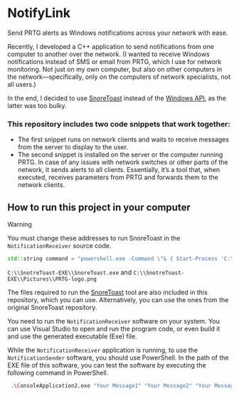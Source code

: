 # NotifyLink
Send PRTG alerts as Windows notifications across your network with ease.

Recently, I developed a C++ application to send notifications from one computer to another over the network.
(I wanted to receive Windows notifications instead of SMS or email from PRTG, which I use for network monitoring. Not just on my own computer, but also on other computers in the network—specifically, only on the computers of network specialists, not all users.)

In the end, I decided to use [SnoreToast](https://github.com/KDE/snoretoast) instead of the [Windows API](https://developer.microsoft.com/en-us/windows/downloads/windows-sdk/), as the latter was too bulky.

### This repository includes two code snippets that work together:
+ The first snippet runs on network clients and waits to receive messages from the server to display to the user.
+ The second snippet is installed on the server or the computer running PRTG. In case of any issues with network switches or other parts of the network, it sends alerts to all clients. Essentially, it’s a tool that, when executed, receives parameters from PRTG and forwards them to the network clients.

## How to run this project in your computer
> [!WARNING]  
> You must change these addresses to run SnoreToast in the `NotificationReceiver` source code.
> ```Cpp
> std::string command = "powershell.exe -Command \"& { Start-Process 'C:\\SnotreToast-EXE\\SnoreToast.exe' -ArgumentList '-t \\\"PRTG Notification\\\" -m \\\"" + message + "\\\" -p \\\"C:\\SnotreToast-EXE\\Pictures\\PRTG-logo.png\\\"' }\"";
> ```
> `C:\\SnotreToast-EXE\\SnoreToast.exe` and `C:\\SnotreToast-EXE\\Pictures\\PRTG-logo.png`
> 
> The files required to run the [SnoreToast](https://github.com/KDE/snoretoast) tool are also included in this repository, which you can use. Alternatively, you can use the ones from the original SnoreToast repository.

You need to run the `NotificationReceiver` software on your system. You can use Visual Studio to open and run the program code, or even build it and use the generated executable (Exe) file.

While the `NotificationReceiver` application is running, to use the `NotificationSender` software, you should use PowerShell. In the path of the EXE file of this software, you can test the software by executing the following command in PowerShell.
```Bash
 .\ConsoleApplication2.exe "Your Message1" "Your Message2" "Your Message3" 192.168.1.1 192.168.1.2 192.168.1.3 ...
```
